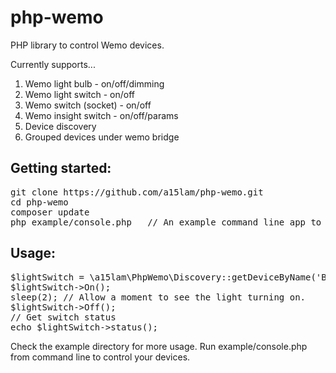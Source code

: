 # php-wemo
PHP library to control Wemo devices.

Currently supports...

1. Wemo light bulb - on/off/dimming 
2. Wemo light switch - on/off
3. Wemo switch (socket) - on/off
4. Wemo insight switch - on/off/params
5. Device discovery
6. Grouped devices under wemo bridge


## Getting started:

<pre>
git clone https://github.com/a15lam/php-wemo.git
cd php-wemo
composer update
php example/console.php   // An example command line app to control your wemo devices.
</pre>

## Usage:

<pre>
$lightSwitch = \a15lam\PhpWemo\Discovery::getDeviceByName('Bed Room Light'); // Use your wemo device name as they show on your wemo app. Supports grouped devices
$lightSwitch->On();
sleep(2); // Allow a moment to see the light turning on.
$lightSwitch->Off();
// Get switch status
echo $lightSwitch->status();
</pre>

Check the example directory for more usage. Run example/console.php from command line to control your devices.
